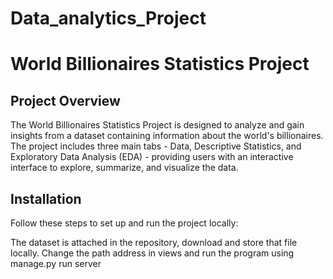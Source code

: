 # Data_analytics_Project

# World Billionaires Statistics Project

## Project Overview

The World Billionaires Statistics Project is designed to analyze and gain insights from a dataset containing information about the world's billionaires. The project includes three main tabs - Data, Descriptive Statistics, and Exploratory Data Analysis (EDA) - providing users with an interactive interface to explore, summarize, and visualize the data.

## Installation

Follow these steps to set up and run the project locally:

The dataset is attached in the repository, download and store that file locally.
Change the path address in views and run the program using 
manage.py run server
